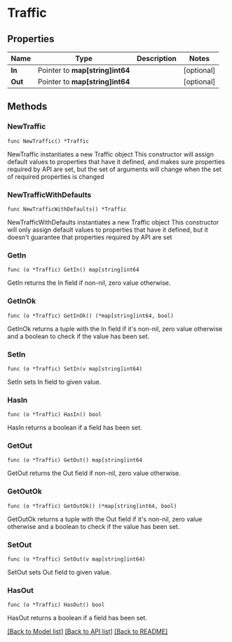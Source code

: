 # Traffic

## Properties

Name | Type | Description | Notes
------------ | ------------- | ------------- | -------------
**In** | Pointer to **map[string]int64** |  | [optional] 
**Out** | Pointer to **map[string]int64** |  | [optional] 

## Methods

### NewTraffic

`func NewTraffic() *Traffic`

NewTraffic instantiates a new Traffic object
This constructor will assign default values to properties that have it defined,
and makes sure properties required by API are set, but the set of arguments
will change when the set of required properties is changed

### NewTrafficWithDefaults

`func NewTrafficWithDefaults() *Traffic`

NewTrafficWithDefaults instantiates a new Traffic object
This constructor will only assign default values to properties that have it defined,
but it doesn't guarantee that properties required by API are set

### GetIn

`func (o *Traffic) GetIn() map[string]int64`

GetIn returns the In field if non-nil, zero value otherwise.

### GetInOk

`func (o *Traffic) GetInOk() (*map[string]int64, bool)`

GetInOk returns a tuple with the In field if it's non-nil, zero value otherwise
and a boolean to check if the value has been set.

### SetIn

`func (o *Traffic) SetIn(v map[string]int64)`

SetIn sets In field to given value.

### HasIn

`func (o *Traffic) HasIn() bool`

HasIn returns a boolean if a field has been set.

### GetOut

`func (o *Traffic) GetOut() map[string]int64`

GetOut returns the Out field if non-nil, zero value otherwise.

### GetOutOk

`func (o *Traffic) GetOutOk() (*map[string]int64, bool)`

GetOutOk returns a tuple with the Out field if it's non-nil, zero value otherwise
and a boolean to check if the value has been set.

### SetOut

`func (o *Traffic) SetOut(v map[string]int64)`

SetOut sets Out field to given value.

### HasOut

`func (o *Traffic) HasOut() bool`

HasOut returns a boolean if a field has been set.


[[Back to Model list]](../README.md#documentation-for-models) [[Back to API list]](../README.md#documentation-for-api-endpoints) [[Back to README]](../README.md)


